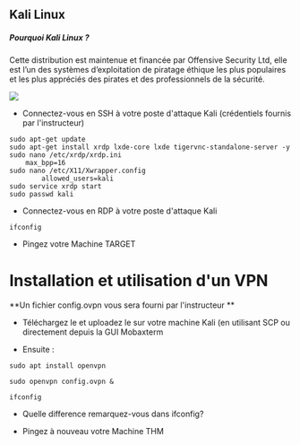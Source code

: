 ## Kali Linux

##### Pourquoi Kali Linux ?
Cette distribution est maintenue et financée par Offensive Security Ltd, elle est l’un des systèmes d’exploitation de piratage éthique les plus populaires et les plus appréciés des pirates et des professionnels de la sécurité.

<p>
  <img src ="https://geekflare.com/wp-content/uploads/2015/09/kali-linux-1200x385.jpg"/>
</p>

- Connectez-vous en SSH à votre poste d'attaque Kali
  (crédentiels fournis par l'instructeur)

```
sudo apt-get update
sudo apt-get install xrdp lxde-core lxde tigervnc-standalone-server -y
sudo nano /etc/xrdp/xrdp.ini
    max_bpp=16
sudo nano /etc/X11/Xwrapper.config
        allowed_users=kali
sudo service xrdp start
sudo passwd kali
```

- Connectez-vous en RDP à votre poste d'attaque Kali

```
ifconfig
```

- Pingez votre Machine TARGET

# Installation et utilisation d'un VPN

**Un fichier config.ovpn vous sera fourni par l'instructeur **

- Téléchargez le et uploadez le sur votre machine Kali (en utilisant SCP ou directement depuis la GUI Mobaxterm

- Ensuite : 

```
sudo apt install openvpn

sudo openvpn config.ovpn &

ifconfig
```

- Quelle difference remarquez-vous dans ifconfig?

- Pingez à nouveau votre Machine THM
